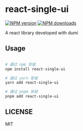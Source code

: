 # react-single-ui

[![NPM version](https://img.shields.io/npm/v/react-single-ui.svg?style=flat)](https://npmjs.org/package/react-single-ui)
[![NPM downloads](http://img.shields.io/npm/dm/react-single-ui.svg?style=flat)](https://npmjs.org/package/react-single-ui)

A react library developed with dumi

## Usage

```bash

# 通过 npm 安装
npm install react-single-ui

# 通过 yarn 安装
yarn add react-single-ui

# 通过 pnpm 安装
pnpm add react-single-ui
```

## LICENSE

MIT
